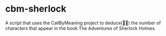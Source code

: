 # cbm-sherlock
A script that uses the CallByMeaning project to deduce(🕵🏼) the number of characters that appear in the book The Adventures of Sherlock Holmes.

